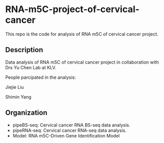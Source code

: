 # RNA-m5C-project-of-cervical-cancer
This repo is the code for analysis of RNA m5C of cervical cancer project.

## Description
Data analysis of RNA m5C of cervical cancer project in collaboration with Drs Yu Chen Lab at KLV.

People parcipated in the analysis:

Jiejie Liu

Shimin Yang

## Organization

- pipeBS-seq:  Cervical cancer RNA BS-seq data analysis.
- pipeRNA-seq: Cervical cancer RNA-seq data analysis.
- Model: RNA m5C-Driven Gene Identification Model
